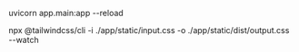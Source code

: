 uvicorn app.main:app --reload

npx @tailwindcss/cli -i ./app/static/input.css -o ./app/static/dist/output.css --watch